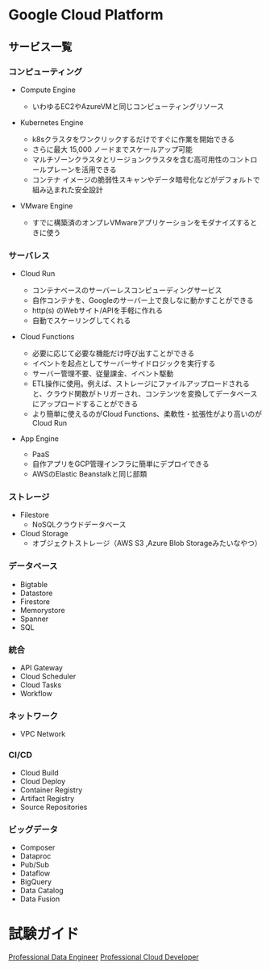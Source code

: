 # Google Cloud Platform

## サービス一覧


### コンピューティング

- Compute Engine
  - いわゆるEC2やAzureVMと同じコンピューティングリソース

- Kubernetes Engine
  - k8sクラスタをワンクリックするだけですぐに作業を開始できる
  - さらに最大 15,000 ノードまでスケールアップ可能
  - マルチゾーンクラスタとリージョンクラスタを含む高可用性のコントロールプレーンを活用できる
  - コンテナ イメージの脆弱性スキャンやデータ暗号化などがデフォルトで組み込まれた安全設計

- VMware Engine
  - すでに構築済のオンプレVMwareアプリケーションをモダナイズするときに使う

### サーバレス

- Cloud Run
  - コンテナベースのサーバーレスコンピューディングサービス
  - 自作コンテナを、Googleのサーバー上で良しなに動かすことができる
  - http(s) のWebサイト/APIを手軽に作れる
  - 自動でスケーリングしてくれる

- Cloud Functions
  - 必要に応じて必要な機能だけ呼び出すことができる
  - イベントを起点としてサーバーサイドロジックを実行する
  - サーバー管理不要、従量課金、イベント駆動
  - ETL操作に使用。例えば、ストレージにファイルアップロードされると、クラウド関数がトリガーされ、コンテンツを変換してデータベースにアップロードすることができる
  - より簡単に使えるのがCloud Functions、柔軟性・拡張性がより高いのがCloud Run
  

- App Engine
  - PaaS
  - 自作アプリをGCP管理インフラに簡単にデプロイできる
  - AWSのElastic Beanstalkと同じ部類

### ストレージ

- Filestore
  - NoSQLクラウドデータベース 
- Cloud Storage
  - オブジェクトストレージ（AWS S3 ,Azure Blob Storageみたいなやつ） 

### データベース

- Bigtable
- Datastore
- Firestore
- Memorystore
- Spanner
- SQL

### 統合

- API Gateway
- Cloud Scheduler
- Cloud Tasks
- Workflow

### ネットワーク

- VPC Network

### CI/CD

- Cloud Build
- Cloud Deploy
- Container Registry
- Artifact Registry
- Source Repositories

### ビッグデータ

- Composer
- Dataproc
- Pub/Sub
- Dataflow
- BigQuery
- Data Catalog
- Data Fusion

# 試験ガイド

[Professional Data Engineer](https://cloud.google.com/certification/guides/data-engineer?hl=ja)
[Professional Cloud Developer](https://cloud.google.com/certification/guides/cloud-developer?hl=ja)
